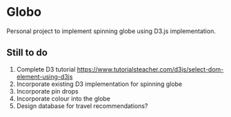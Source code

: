 # Globo
Personal project to implement spinning globe using D3.js implementation.  

## Still to do
1. Complete D3 tutorial https://www.tutorialsteacher.com/d3js/select-dom-element-using-d3js
2. Incorporate existing D3 implementation for spinning globe
3. Incorporate pin drops
4. Incorporate colour into the globe
5. Design database for travel recommendations?
